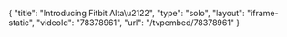 {
    "title": "Introducing Fitbit Alta\u2122",
    "type": "solo",
    "layout": "iframe-static",
    "videoId": "78378961",
    "url": "\/tvpembed\/78378961"
}